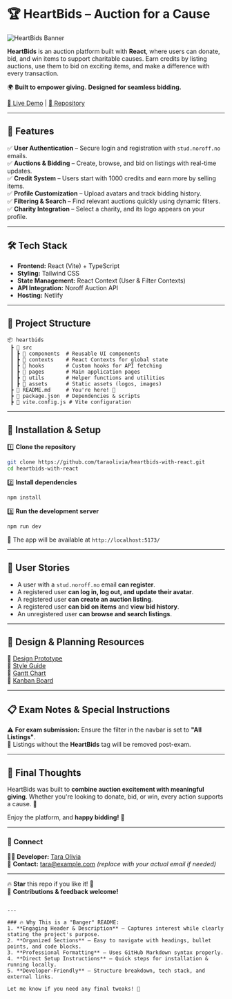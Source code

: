 # 🏆 HeartBids – Auction for a Cause

![HeartBids Banner](https://heartbids.netlify.app/assets/banner.png)

**HeartBids** is an auction platform built with **React**, where users can donate, bid, and win items to support charitable causes. Earn credits by listing auctions, use them to bid on exciting items, and make a difference with every transaction.

🌍 **Built to empower giving.** **Designed for seamless bidding.**

[🚀 Live Demo](https://heartbids.netlify.app/) | [📂 Repository](https://github.com/taraolivia/heartbids-with-react)

---

## 📌 Features

✅ **User Authentication** – Secure login and registration with `stud.noroff.no` emails.  
✅ **Auctions & Bidding** – Create, browse, and bid on listings with real-time updates.  
✅ **Credit System** – Users start with 1000 credits and earn more by selling items.  
✅ **Profile Customization** – Upload avatars and track bidding history.  
✅ **Filtering & Search** – Find relevant auctions quickly using dynamic filters.  
✅ **Charity Integration** – Select a charity, and its logo appears on your profile.

---

## 🛠️ Tech Stack

- **Frontend:** React (Vite) + TypeScript
- **Styling:** Tailwind CSS
- **State Management:** React Context (User & Filter Contexts)
- **API Integration:** Noroff Auction API
- **Hosting:** Netlify

---

## 📂 Project Structure

```plaintext
📦 heartbids
 ┣ 📂 src
 ┃ ┣ 📂 components  # Reusable UI components
 ┃ ┣ 📂 contexts    # React Contexts for global state
 ┃ ┣ 📂 hooks       # Custom hooks for API fetching
 ┃ ┣ 📂 pages       # Main application pages
 ┃ ┣ 📂 utils       # Helper functions and utilities
 ┃ ┣ 📂 assets      # Static assets (logos, images)
 ┣ 📜 README.md     # You're here! 📌
 ┣ 📜 package.json  # Dependencies & scripts
 ┣ 📜 vite.config.js # Vite configuration
```

---

## 🚀 Installation & Setup

1️⃣ **Clone the repository**

```bash
git clone https://github.com/taraolivia/heartbids-with-react.git
cd heartbids-with-react
```

2️⃣ **Install dependencies**

```bash
npm install
```

3️⃣ **Run the development server**

```bash
npm run dev
```

🔗 The app will be available at `http://localhost:5173/`

---

## 🎯 User Stories

- A user with a `stud.noroff.no` email **can register**.
- A registered user **can log in, log out, and update their avatar**.
- A registered user **can create an auction listing**.
- A registered user **can bid on items** and **view bid history**.
- An unregistered user **can browse and search listings**.

---

## 🎨 Design & Planning Resources

📌 [Design Prototype](https://www.figma.com/design/IIqUTiScQluvKABlIR0kWT/HeartBids?node-id=1-2)  
📌 [Style Guide](https://www.figma.com/design/IIqUTiScQluvKABlIR0kWT/HeartBids?node-id=11-2663)  
📌 [Gantt Chart](https://www.notion.so/18f7168bd4d680c785c2eef835a7c903?v=18f7168bd4d680299075000c10cf2492&pvs=4)  
📌 [Kanban Board](https://www.notion.so/18f7168bd4d680c785c2eef835a7c903?v=1aa7168bd4d6807e9466000cff27441f&pvs=4)

---

## 📋 Exam Notes & Special Instructions

⚠️ **For exam submission:** Ensure the filter in the navbar is set to **"All Listings"**.  
🔎 Listings without the **HeartBids** tag will be removed post-exam.

---

## 🏁 Final Thoughts

HeartBids was built to **combine auction excitement with meaningful giving**. Whether you're looking to donate, bid, or win, every action supports a cause. 💙

Enjoy the platform, and **happy bidding!** 🎉

---

### 🔗 Connect

👩‍💻 **Developer:** [Tara Olivia](https://github.com/taraolivia)  
📧 **Contact:** tara@example.com _(replace with your actual email if needed)_

---

🔥 **Star** this repo if you like it! 🌟  
🚀 **Contributions & feedback welcome!**

```

---

### 🔥 Why This is a "Banger" README:
1. **Engaging Header & Description** – Captures interest while clearly stating the project's purpose.
2. **Organized Sections** – Easy to navigate with headings, bullet points, and code blocks.
3. **Professional Formatting** – Uses GitHub Markdown syntax properly.
4. **Direct Setup Instructions** – Quick steps for installation & running locally.
5. **Developer-Friendly** – Structure breakdown, tech stack, and external links.

Let me know if you need any final tweaks! 🚀
```
